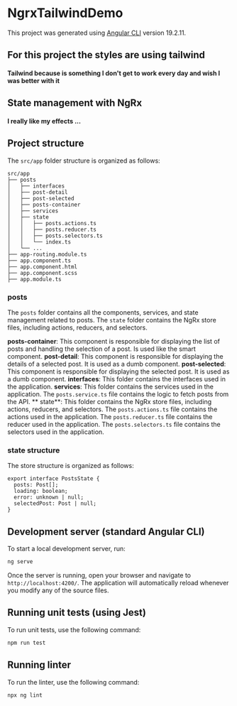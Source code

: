 # NgrxTailwindDemo

This project was generated using [Angular CLI](https://github.com/angular/angular-cli) version 19.2.11.

## For this project the styles are using tailwind

#### Tailwind because is something I don't get to work every day and wish I was better with it

## State management with NgRx

#### I really like my effects ...

## Project structure

The `src/app` folder structure is organized as follows:

```
src/app
├── posts
│   ├── interfaces
│   ├── post-detail
│   ├── post-selected
│   ├── posts-container
│   ├── services
│   ├── state
│   │   ├── posts.actions.ts
│   │   ├── posts.reducer.ts
│   │   ├── posts.selectors.ts
│   │   └── index.ts
│   └── ...
├── app-routing.module.ts
├── app.component.ts
├── app.component.html
├── app.component.scss
├── app.module.ts
```

### posts

The `posts` folder contains all the components, services, and state management related to posts. The `state` folder contains the NgRx store files, including actions, reducers, and selectors.

**posts-container**: This component is responsible for displaying the list of posts and handling the selection of a post. Is used like the smart component.
**post-detail**: This component is responsible for displaying the details of a selected post. It is used as a dumb component.
**post-selected**: This component is responsible for displaying the selected post. It is used as a dumb component.
**interfaces**: This folder contains the interfaces used in the application.
**services**: This folder contains the services used in the application. The `posts.service.ts` file contains the logic to fetch posts from the API.
** state**: This folder contains the NgRx store files, including actions, reducers, and selectors. The `posts.actions.ts` file contains the actions used in the application. The `posts.reducer.ts` file contains the reducer used in the application. The `posts.selectors.ts` file contains the selectors used in the application.

### state structure

The store structure is organized as follows:

```
export interface PostsState {
  posts: Post[];
  loading: boolean;
  error: unknown | null;
  selectedPost: Post | null;
}
```

## Development server (standard Angular CLI)

To start a local development server, run:

```bash
ng serve
```

Once the server is running, open your browser and navigate to `http://localhost:4200/`. The application will automatically reload whenever you modify any of the source files.

## Running unit tests (using Jest)

To run unit tests, use the following command:

```bash
npm run test
```

## Running linter

To run the linter, use the following command:

```bash
npx ng lint
```
